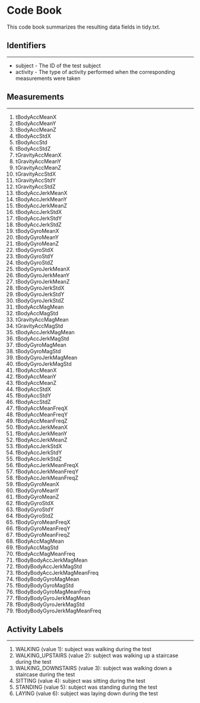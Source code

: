 # Code Book

This code book summarizes the resulting data fields in tidy.txt.

## Identifiers
___

* subject - The ID of the test subject
* activity - The type of activity performed when the corresponding measurements were taken
## Measurements
___

1. tBodyAccMeanX
2. tBodyAccMeanY
3. tBodyAccMeanZ
4. tBodyAccStdX
5. tBodyAccStd
6. tBodyAccStdZ
7. tGravityAccMeanX
8. tGravityAccMeanY
9. tGravityAccMeanZ
10. tGravityAccStdX
11. tGravityAccStdY
12. tGravityAccStdZ
13. tBodyAccJerkMeanX
14. tBodyAccJerkMeanY
15. tBodyAccJerkMeanZ
16. tBodyAccJerkStdX
17. tBodyAccJerkStdY
18. tBodyAccJerkStdZ
19. tBodyGyroMeanX
20. tBodyGyroMeanY
21. tBodyGyroMeanZ
22. tBodyGyroStdX
23. tBodyGyroStdY
24. tBodyGyroStdZ
25. tBodyGyroJerkMeanX
26. tBodyGyroJerkMeanY
27. tBodyGyroJerkMeanZ
28. tBodyGyroJerkStdX
29. tBodyGyroJerkStdY
30. tBodyGyroJerkStdZ
31. tBodyAccMagMean
32. tBodyAccMagStd
33. tGravityAccMagMean
34. tGravityAccMagStd
35. tBodyAccJerkMagMean
36. tBodyAccJerkMagStd
37. tBodyGyroMagMean
38. tBodyGyroMagStd
39. tBodyGyroJerkMagMean
40. tBodyGyroJerkMagStd
41. fBodyAccMeanX
42. fBodyAccMeanY
43.	fBodyAccMeanZ
44.	fBodyAccStdX
45.	fBodyAccStdY
46.	fBodyAccStdZ
47.	fBodyAccMeanFreqX
48.	fBodyAccMeanFreqY
49.	fBodyAccMeanFreqZ
50.	fBodyAccJerkMeanX
51.	fBodyAccJerkMeanY
52.	fBodyAccJerkMeanZ
53.	fBodyAccJerkStdX
54.	fBodyAccJerkStdY
55.	fBodyAccJerkStdZ
56.	fBodyAccJerkMeanFreqX
57.	fBodyAccJerkMeanFreqY
58.	fBodyAccJerkMeanFreqZ
59.	fBodyGyroMeanX
60.	fBodyGyroMeanY
61.	fBodyGyroMeanZ
62.	fBodyGyroStdX
63.	fBodyGyroStdY
64.	fBodyGyroStdZ
65.	fBodyGyroMeanFreqX
66.	fBodyGyroMeanFreqY
67.	fBodyGyroMeanFreqZ
68.	fBodyAccMagMean
69.	fBodyAccMagStd
70.	fBodyAccMagMeanFreq
71.	fBodyBodyAccJerkMagMean
72.	fBodyBodyAccJerkMagStd
73.	fBodyBodyAccJerkMagMeanFreq
74.	fBodyBodyGyroMagMean
75.	fBodyBodyGyroMagStd
76.	fBodyBodyGyroMagMeanFreq
77.	fBodyBodyGyroJerkMagMean
78.	fBodyBodyGyroJerkMagStd
79.	fBodyBodyGyroJerkMagMeanFreq

## Activity Labels
___
1. WALKING (value 1): subject was walking during the test
2. WALKING_UPSTAIRS (value 2): subject was walking up a staircase during the test
3. WALKING_DOWNSTAIRS (value 3): subject was walking down a staircase during the test
4. SITTING (value 4): subject was sitting during the test
5. STANDING (value 5): subject was standing during the test
6. LAYING (value 6): subject was laying down during the test